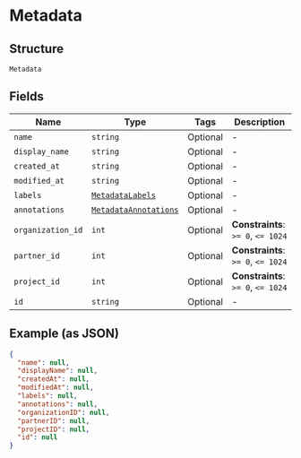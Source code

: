 
# Metadata

## Structure

`Metadata`

## Fields

| Name | Type | Tags | Description |
|  --- | --- | --- | --- |
| `name` | `string` | Optional | - |
| `display_name` | `string` | Optional | - |
| `created_at` | `string` | Optional | - |
| `modified_at` | `string` | Optional | - |
| `labels` | [`MetadataLabels`](../../doc/models/metadata-labels.md) | Optional | - |
| `annotations` | [`MetadataAnnotations`](../../doc/models/metadata-annotations.md) | Optional | - |
| `organization_id` | `int` | Optional | **Constraints**: `>= 0`, `<= 1024` |
| `partner_id` | `int` | Optional | **Constraints**: `>= 0`, `<= 1024` |
| `project_id` | `int` | Optional | **Constraints**: `>= 0`, `<= 1024` |
| `id` | `string` | Optional | - |

## Example (as JSON)

```json
{
  "name": null,
  "displayName": null,
  "createdAt": null,
  "modifiedAt": null,
  "labels": null,
  "annotations": null,
  "organizationID": null,
  "partnerID": null,
  "projectID": null,
  "id": null
}
```

